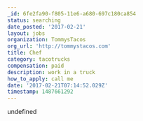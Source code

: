 ```yaml
---
_id: 6fe2fa90-f805-11e6-a680-697c180ca854
status: searching
date_posted: '2017-02-21'
layout: jobs
organization: TommysTacos
org_url: 'http://tommystacos.com'
title: Chef
category: tacotrucks
compensation: paid
description: work in a truck
how_to_apply: call me
date: '2017-02-21T07:14:52.029Z'
timestamp: 1487661292
---
```

undefined
